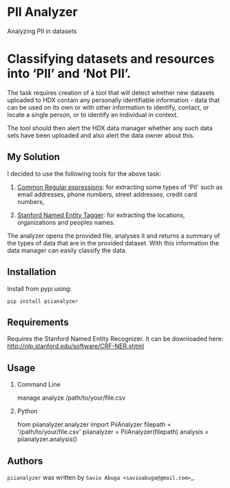 PII Analyzer
===========
Analyzing PII in datasets


Classifying datasets and resources into ‘PII’ and ‘Not PII’.
===========

The task requires creation of a tool that will detect whether new datasets uploaded to HDX contain any personally
identifiable information - data that can be used on its own or with other information to identify, contact, or
locate a single person, or to identify an individual in context.

The tool should then alert the HDX data manager whether any such data sets have been uploaded
and also alert the data owner about this.

My Solution
----

I decided to use the following tools for the above task:

1. [Common Regular expressions](https://github.com/madisonmay/CommonRegex): for extracting some types of 'PII' such as email addresses, phone numbers, street addresses,
   credit card numbers,

2. [Stanford Named Entity Tagger](http://nlp.stanford.edu/software/CRF-NER.shtml): for extracting the locations, organizations and peoples names.


The analyzer opens the provided file, analyses it and returns a summary of the types of data that are in the provided dataset.
With this information the data manager can easily classify the data.


Installation
------------
Install from pypi using:

    pip install piianalyzer


Requirements
-----

Requires the Stanford Named Entity Recognizer. It can be downloaded here: http://nlp.stanford.edu/software/CRF-NER.shtml


Usage
-----

1. Command Line

    manage analyze /path/to/your/file.csv

2. Python

    from piianalyzer.analyzer import PiiAnalyzer
    filepath = '/path/to/your/file.csv'
    piianalyzer = PiiAnalyzer(filepath)
    analysis = piianalyzer.analysis()


Authors
-------

`piianalyzer` was written by `Savio Abuga <savioabuga@gmail.com>`_.
